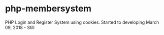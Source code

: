 # php-membersystem
PHP Login and Register System using cookies.
Started to developing March 09, 2018 - Still